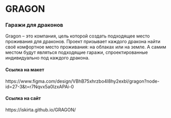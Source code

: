 <H1>GRAGON</H1>
<H3>Гаражи для драконов</H3>
Gragon – это компания, цель которой создать подходящее место проживания для драконов. Проект призывает каждого дракона найти своё комфортное место проживания: 
на облаках или на земле. А самим местом будут являться подходящие гаражи, спроектированные индивидуально 
под каждого дракона.
<h4>Ссылка на макет</h4>
https://www.figma.com/design/VBhB75xhrzbo4l8hy2exbl/gragon?node-id=27-3&t=r7Nqvx5a0lzxAPAi-0
<h4>Ссылка на сайт </h4>
https://iskirta.github.io/GRAGON/
